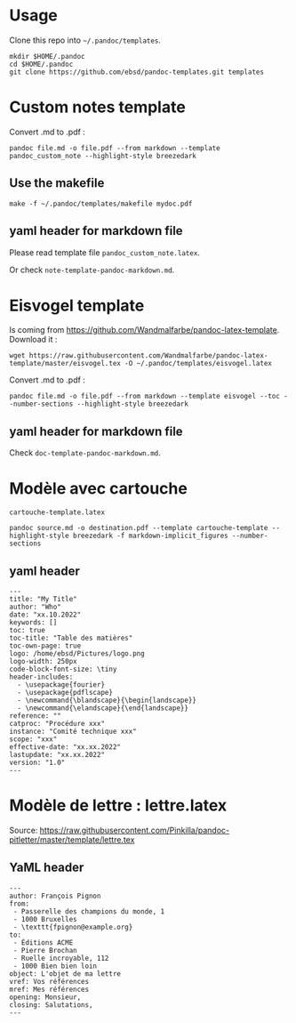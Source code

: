 # Usage

Clone this repo into `~/.pandoc/templates`.

```
mkdir $HOME/.pandoc
cd $HOME/.pandoc
git clone https://github.com/ebsd/pandoc-templates.git templates
```

# Custom notes template

Convert .md to .pdf :

```
pandoc file.md -o file.pdf --from markdown --template pandoc_custom_note --highlight-style breezedark
```

## Use the makefile

```
make -f ~/.pandoc/templates/makefile mydoc.pdf
```

## yaml header for markdown file

Please read template file `pandoc_custom_note.latex`.

Or check `note-template-pandoc-markdown.md`.

# Eisvogel template

Is coming from https://github.com/Wandmalfarbe/pandoc-latex-template. Download it :

```
wget https://raw.githubusercontent.com/Wandmalfarbe/pandoc-latex-template/master/eisvogel.tex -O ~/.pandoc/templates/eisvogel.latex
```
Convert .md to .pdf :

```
pandoc file.md -o file.pdf --from markdown --template eisvogel --toc --number-sections --highlight-style breezedark
```

## yaml header for markdown file

Check `doc-template-pandoc-markdown.md`.

# Modèle avec cartouche

`cartouche-template.latex`

```
pandoc source.md -o destination.pdf --template cartouche-template --highlight-style breezedark -f markdown-implicit_figures --number-sections
```

## yaml header

```
---
title: "My Title"
author: "Who"
date: "xx.10.2022"
keywords: []
toc: true
toc-title: "Table des matières"
toc-own-page: true
logo: /home/ebsd/Pictures/logo.png
logo-width: 250px
code-block-font-size: \tiny
header-includes:
  - \usepackage{fourier}
  - \usepackage{pdflscape}
  - \newcommand{\blandscape}{\begin{landscape}}
  - \newcommand{\elandscape}{\end{landscape}}
reference: ""
catproc: "Procédure xxx"
instance: "Comité technique xxx"
scope: "xxx"
effective-date: "xx.xx.2022"
lastupdate: "xx.xx.2022"
version: "1.0"
---
```

# Modèle de lettre : lettre.latex
Source: https://raw.githubusercontent.com/Pinkilla/pandoc-pitletter/master/template/lettre.tex

## YaML header

```
---
author: François Pignon
from:
 - Passerelle des champions du monde, 1
 - 1000 Bruxelles
 - \texttt{fpignon@example.org}
to: 
 - Éditions ACME
 - Pierre Brochan
 - Ruelle incroyable, 112
 - 1000 Bien bien loin
object: L'objet de ma lettre
vref: Vos références
mref: Mes références
opening: Monsieur,
closing: Salutations,
---
```
